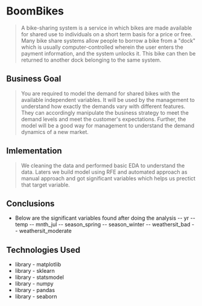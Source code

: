 # BoomBikes
> A bike-sharing system is a service in which bikes are made available for shared use to individuals on a short term basis for a price or free. Many bike share systems allow people to borrow a bike from a "dock" which is usually computer-controlled wherein the user enters the payment information, and the system unlocks it. This bike can then be returned to another dock belonging to the same system.

## Business Goal
> You are required to model the demand for shared bikes with the available independent variables. It will be used by the management to understand how exactly the demands vary with different features. They can accordingly manipulate the business strategy to meet the demand levels and meet the customer's expectations. Further, the model will be a good way for management to understand the demand dynamics of a new market.

## Imlementation
> We cleaning the data and performed basic EDA to understand the data. Laters we build model using RFE and automated approach as manual approach and got significant variables which helps us prectict that target variable.

## Conclusions
- Below are the significant variables found after doing the analysis
-- yr
-- temp
-- mnth_jul
-- season_spring
-- season_winter
-- weathersit_bad
-- weathersit_moderate


## Technologies Used
- library - matplotlib
- library - sklearn
- library - statsmodel
- library - numpy
- library - pandas
- library - seaborn
